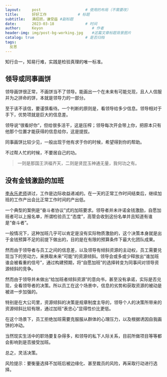 ```yaml
---
layout:     post                    # 使用的布局（不需要改）
title:      好好工作              # 标题 
subtitle:   满招损，谦受益 #副标题
date:       2023-03-18              # 时间
author:     Keyon                      # 作者
header-img: img/post-bg-working.jpg    #这篇文章标题背景图片
catalog: true                       # 是否归档
tags:
  反思
---
```


知行合一，知易行难，实践是检验真理的唯一标准。

## 领导或同事画饼
领导画饼很正常，不画饼当不了领导。能画出一个在未来有可能兑现，且人人信服并为之拼命的饼，本就是领导力的一部分。

至于该不该信，要谨慎看待。一个判断的原则是，看领导给多少信息。领导相对于手下，优势项就是巨大的信息差。

领导说“很看好你”，但给很多活干，这是压榨；领导每次开会带上你，把原本只有他那个位置才能获得的信息给你，这是提拔。

同事画饼比较少见，一般出现于他有求于你的时候，希望得到你的帮助。

不过帮人忙的时候，不要居自己的功。

> 一则是那国王洪福齐天，二则是贤昆玉神通无量，我何功之有。

## 没有金钱激励的加班
[李永乐老师](https://youtu.be/U4kpHYIuV6c?si=yTdAe1xzJPq1U8i1)讲过，工作是边际收益递减的。在一天的正常工作时间结束后，继续加班的工作产出会比正常工作时间的产出低。

一个典型的案例是“奋斗者协议”式的加班要求。领导者并未许诺金钱激励，自愿加班者可以上报名单，所谓检验员工“态度”，高管会收到这份名单并且知道有谁是“奋斗者”。

一般情况下，这种加班几乎可以肯定是没有实际物质激励的，这个决策本身就是出于金钱预算不足的前提下做出的，目的是在有限的预算条件下最大化团队成果。

然而由于领导者与员工之间的信息差，以及领导有倾斜资源的主动权，员工需要兑现当下的劳动力，来换取未来“可能”的资源倾斜。领导会或多或少释放出“谁加班谁会被看重的信号”，通过构建预期，将“自愿加班”的选择转变为同事间对领导资源倾斜的竞争。

然而由于领导并未做出“给加班者倾斜资源”的意向书，甚至没有承诺，实际是否兑现，全看领导者的决策。所以员工在这个场景中，信息的劣势和获取资源的被动是被进一步加强的。

特别是在大公司里，资源倾斜的决策是规章制度主导的，领导个人的决策所带来的资源倾斜比较有限，通过加班“表忠心”显得性价比更低。

在这个场景下，员工拒绝加班需要克服服从群体的心理压力，以及根据诱因自我画饼的冲动。

当然现实生活中的职场要复杂得多，和领导的私下人际关系，目前所做项目等等都会影响到是否接受加班。

总之，灵活决策。

风险提示：要衡量选择不加班后被边缘化、甚至裁员的风险，再采取行动进行选择。